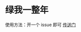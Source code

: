 # 绿我一整年

使用方法：开一个 issue 即可 [传送门](https://github.com/pcrbot/green-me/issues/new?title=%e7%bb%bf%e6%88%91&body=%e6%9d%a5%e7%bb%bf%e6%88%91%e5%90%a7)